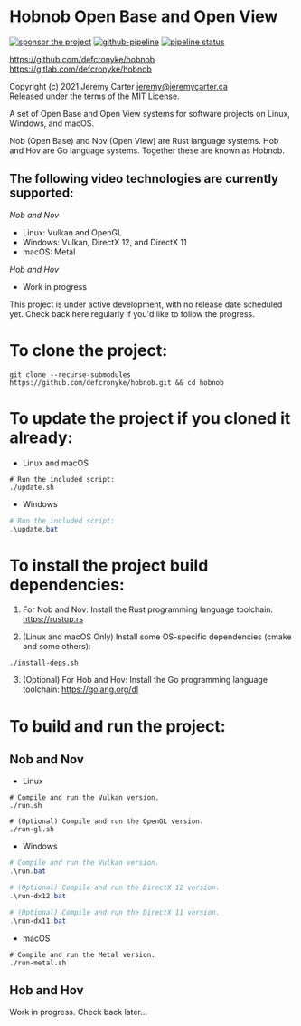# Hobnob Open Base and Open View  
  
[![sponsor the project](https://img.shields.io/static/v1?label=Sponsor&message=%E2%9D%A4&logo=GitHub&link=https://github.com/sponsors/defcronyke)](https://github.com/sponsors/defcronyke) [![github-pipeline](https://github.com/defcronyke/hobnob/workflows/github-pipeline/badge.svg)](https://github.com/defcronyke/hobnob/actions) [![pipeline status](https://gitlab.com/defcronyke/hobnob/badges/master/pipeline.svg)](https://gitlab.com/defcronyke/hobnob/-/pipelines)  
  
https://github.com/defcronyke/hobnob  
https://gitlab.com/defcronyke/hobnob  
  
Copyright (c) 2021 Jeremy Carter <jeremy@jeremycarter.ca>  
Released under the terms of the MIT License.  
  
A set of Open Base and Open View systems for software 
projects on Linux, Windows, and macOS.  
  
Nob (Open Base) and Nov (Open View) are Rust language 
systems. Hob and Hov are Go language systems. Together 
these are known as Hobnob.  
  
The following video technologies are currently supported:  
---------------------------------------------------------  
*Nob and Nov*  
* Linux: Vulkan and OpenGL  
* Windows: Vulkan, DirectX 12, and DirectX 11  
* macOS: Metal  
  
*Hob and Hov*  
* Work in progress  
  
This project is under active development, with no 
release date scheduled yet. Check back here regularly
if you'd like to follow the progress.  
  
To clone the project:  
=====================  
```shell
git clone --recurse-submodules https://github.com/defcronyke/hobnob.git && cd hobnob
```  
  
To update the project if you cloned it already:  
===============================================  
* Linux and macOS  
```shell
# Run the included script:
./update.sh
```  
  
* Windows  
```powershell
# Run the included script:
.\update.bat
```  
  
To install the project build dependencies:  
==========================================  
1. For Nob and Nov: Install the Rust programming language 
toolchain: 
https://rustup.rs  
  
2. (Linux and macOS Only) Install some OS-specific 
dependencies (cmake and some others):  
```shell
./install-deps.sh
```  
  
3. (Optional) For Hob and Hov: Install the Go programming 
language toolchain: 
https://golang.org/dl  
  
To build and run the project:  
=============================  
Nob and Nov  
-----------  
* Linux  
```shell
# Compile and run the Vulkan version.
./run.sh

# (Optional) Compile and run the OpenGL version.
./run-gl.sh
```  
  
* Windows  
```powershell
# Compile and run the Vulkan version.
.\run.bat

# (Optional) Compile and run the DirectX 12 version.
.\run-dx12.bat

# (Optional) Compile and run the DirectX 11 version.
.\run-dx11.bat
```  
  
* macOS  
```shell
# Compile and run the Metal version.
./run-metal.sh
```  
  
Hob and Hov  
-----------  
Work in progress. Check back later...  
